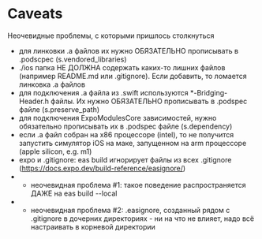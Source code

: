 # Caveats

Неочевидные проблемы, с которыми пришлось столкнуться

- для линковки .a файлов их нужно ОБЯЗАТЕЛЬНО прописывать в .podscpec (s.vendored_libraries)
- ./ios папка НЕ ДОЛЖНА содержать каких-то лишних файлов (например README.md или .gitignore). Если добавить, то ломается линковка .a файлов
- для подключения .a файла из .swift используются *-Bridging-Header.h файлы. Их нужно ОБЯЗАТЕЛЬНО прописывать в .podspec файле (s.preserve_path)
- для подключения ExpoModulesCore зависимостей, нужно обязательно прописывать их в .podspec файле (s.dependency)
- если .a файл собран на x86 процессоре (intel), то не получится запустить симулятор iOS на маке, запущенном на arm процессоре (apple silicon, e.g. m1)
- expo и .gitignore: eas build игнорирует файлы из всех .gitignore (https://docs.expo.dev/build-reference/easignore/)
- - неочевидная проблема #1: такое поведение распространяется ДАЖЕ на eas build --local
- - неочевидная проблема #2: .easignore, созданный рядом с .gitignore в дочерних директориях - ни на что не влияет, надо всё настраивать в корневой директории